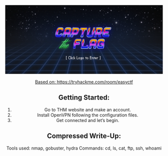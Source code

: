 <div align="center">
  <a href="https://tryhackme.com/room/easyctf/">
    <img alt="Logo" src="https://github.com/m-aze/ais-workshops/blob/main/materials/simple.png" width="1000"/>

Based on: https://tryhackme.com/room/easyctf

## Getting Started: 
1. Go to THM website and make an account.
2. Install OpenVPN following the configuration files. 
3. Get connected and let’s begin.

## Compressed Write-Up:
Tools used: nmap, gobuster, hydra
Commands: cd, ls, cat, ftp, ssh, whoami
